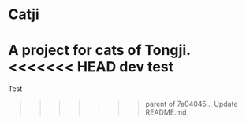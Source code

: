 # Catji
A project for cats of Tongji.
<<<<<<< HEAD
dev test
=======
Test
>>>>>>> parent of 7a04045... Update README.md
